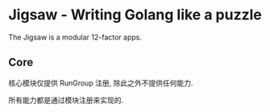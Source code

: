 # Jigsaw - Writing Golang like a puzzle

The Jigsaw is a modular 12-factor apps. 

## Core

核心模块仅提供 RunGroup 注册, 除此之外不提供任何能力.

所有能力都是通过模块注册来实现的.


